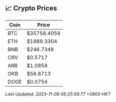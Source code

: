 ## 📈 Crypto Prices

| Coin | Price |
| ---- | ----- |
| BTC | $35758.4058 |
| ETH | $1889.3304 |
| BNB | $246.7348 |
| CRV | $0.5717 |
| ARB | $1.0858 |
| OKB | $56.8713 |
| DOGE | $0.0754 |

_Last Updated: 2023-11-09 06:25:09.77 +0800 HKT_